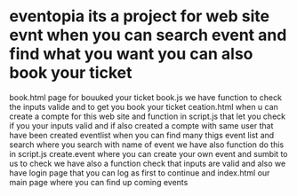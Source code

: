 # eventopia its a project for web site evnt when you can search event and find what you want you can also book your ticket 

book.html page for bouuked your ticket 
book.js we have function to check the inputs valide and to get you book your ticket
ceation.html when u can create a compte for this web site
and function in script.js that let you check if you your inputs valid and if also created a compte with same user that have been created
eventlist when you can find many thigs event list and search where you search with name of event we have also function do this in script.js
create.event where you can create your own event and sumbit to us to check we have also a function check that inputs are valid 
and also we have login page that you can log as first to continue 
and index.html our main page where you can find up coming events 